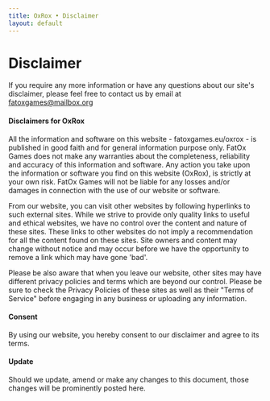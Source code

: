 ```yaml
---
title: OxRox • Disclaimer
layout: default
---
```


<!-- <div class="container"> -->
  <!-- <div class="row"> -->

# Disclaimer

If you require any more information or have any questions about our site's disclaimer, please feel free to contact us by email at fatoxgames@mailbox.org

#### Disclaimers for OxRox

All the information and software on this website - fatoxgames.eu/oxrox - is published in good faith and for general information purpose only. FatOx Games does not make any warranties about the completeness, reliability and accuracy of this information and software. Any action you take upon the information or software you find on this website (OxRox), is strictly at your own risk. FatOx Games will not be liable for any losses and/or damages in connection with the use of our website or software.

From our website, you can visit other websites by following hyperlinks to such external sites. While we strive to provide only quality links to useful and ethical websites, we have no control over the content and nature of these sites. These links to other websites do not imply a recommendation for all the content found on these sites. Site owners and content may change without notice and may occur before we have the opportunity to remove a link which may have gone 'bad'.

Please be also aware that when you leave our website, other sites may have different privacy policies and terms which are beyond our control. Please be sure to check the Privacy Policies of these sites as well as their "Terms of Service" before engaging in any business or uploading any information.

#### Consent

By using our website, you hereby consent to our disclaimer and agree to its terms.

#### Update

Should we update, amend or make any changes to this document, those changes will be prominently posted here.

  <!-- </div> -->
<!-- </div> -->
